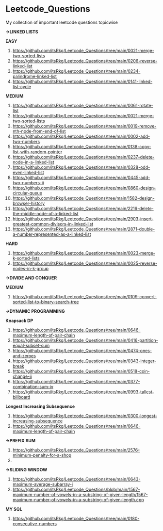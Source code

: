 # Leetcode_Questions
My collection of important leetcode questions topicwise 

**->LINKED LISTS**

  **EASY**
    
  1. https://github.com/itsRkg/Leetcode_Questions/tree/main/0021-merge-two-sorted-lists
  2. https://github.com/itsRkg/Leetcode_Questions/tree/main/0206-reverse-linked-list
  3. https://github.com/itsRkg/Leetcode_Questions/tree/main/0234-palindrome-linked-list
  4. https://github.com/itsRkg/Leetcode_Questions/tree/main/0141-linked-list-cycle

 **MEDIUM**

  1. https://github.com/itsRkg/Leetcode_Questions/tree/main/0061-rotate-list
  2. https://github.com/itsRkg/Leetcode_Questions/tree/main/0021-merge-two-sorted-lists
  3. https://github.com/itsRkg/Leetcode_Questions/tree/main/0019-remove-nth-node-from-end-of-list
  4. https://github.com/itsRkg/Leetcode_Questions/tree/main/0002-add-two-numbers
  5. https://github.com/itsRkg/Leetcode_Questions/tree/main/0138-copy-list-with-random-pointer
  6. https://github.com/itsRkg/Leetcode_Questions/tree/main/0237-delete-node-in-a-linked-list
  7. https://github.com/itsRkg/Leetcode_Questions/tree/main/0328-odd-even-linked-list
  8. https://github.com/itsRkg/Leetcode_Questions/tree/main/0445-add-two-numbers-ii
  9. https://github.com/itsRkg/Leetcode_Questions/tree/main/0860-design-circular-queue
  10. https://github.com/itsRkg/Leetcode_Questions/tree/main/1582-design-browser-history
  11. https://github.com/itsRkg/Leetcode_Questions/tree/main/2216-delete-the-middle-node-of-a-linked-list
  12. https://github.com/itsRkg/Leetcode_Questions/tree/main/2903-insert-greatest-common-divisors-in-linked-list
  13. https://github.com/itsRkg/Leetcode_Questions/tree/main/2871-double-a-number-represented-as-a-linked-list

**HARD**

  1. https://github.com/itsRkg/Leetcode_Questions/tree/main/0023-merge-k-sorted-lists
  2. https://github.com/itsRkg/Leetcode_Questions/tree/main/0025-reverse-nodes-in-k-group

**->DIVIDE AND CONQUER**

 **MEDIUM**

  1. https://github.com/itsRkg/Leetcode_Questions/tree/main/0109-convert-sorted-list-to-binary-search-tree




**->DYNAMIC PROGRAMMING**

 **Knapsack DP**

  1. https://github.com/itsRkg/Leetcode_Questions/tree/main/0646-maximum-length-of-pair-chain
  2. https://github.com/itsRkg/Leetcode_Questions/tree/main/0416-partition-equal-subset-sum
  3. https://github.com/itsRkg/Leetcode_Questions/tree/main/0474-ones-and-zeroes
  4. https://github.com/itsRkg/Leetcode_Questions/tree/main/0343-integer-break
  5. https://github.com/itsRkg/Leetcode_Questions/tree/main/0518-coin-change-ii
  6. https://github.com/itsRkg/Leetcode_Questions/tree/main/0377-combination-sum-iv
  7. https://github.com/itsRkg/Leetcode_Questions/tree/main/0993-tallest-billboard
  
 **Longest Increasing Subsequence**

  1. https://github.com/itsRkg/Leetcode_Questions/tree/main/0300-longest-increasing-subsequence
  2. https://github.com/itsRkg/Leetcode_Questions/tree/main/0646-maximum-length-of-pair-chain


 **->PREFIX SUM**

  1. https://github.com/itsRkg/Leetcode_Questions/tree/main/2576-minimum-penalty-for-a-shop
  2. 

 **->SLIDING WINDOW**

  1. https://github.com/itsRkg/Leetcode_Questions/tree/main/0643-maximum-average-subarray-i
  2. https://github.com/itsRkg/Leetcode_Questions/blob/main/1567-maximum-number-of-vowels-in-a-substring-of-given-length/1567-maximum-number-of-vowels-in-a-substring-of-given-length.cpp


**MY SQL**

  1. https://github.com/itsRkg/Leetcode_Questions/tree/main/0180-consecutive-numbers
